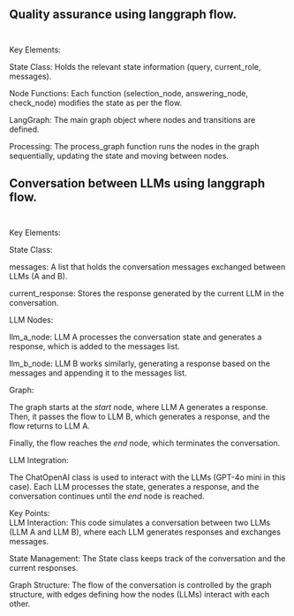 ## Quality assurance using langgraph flow. <br/> <br/> 

Key Elements:<br/> 

State Class: Holds the relevant state information (query, current_role, messages).<br/> 

Node Functions: Each function (selection_node, answering_node, check_node) modifies the state as per the flow.<br/> 

LangGraph: The main graph object where nodes and transitions are defined.<br/> 

Processing: The process_graph function runs the nodes in the graph sequentially, updating the state and moving between nodes.

## Conversation between LLMs using langgraph flow. <br/> <br/> 

Key Elements:<br/> 

State Class:<br/> 

messages: A list that holds the conversation messages exchanged between LLMs (A and B).<br/> 

current_response: Stores the response generated by the current LLM in the conversation.<br/> 

LLM Nodes:<br/> 

llm_a_node: LLM A processes the conversation state and generates a response, which is added to the messages list.<br/> 

llm_b_node: LLM B works similarly, generating a response based on the messages and appending it to the messages list.<br/> 

Graph:<br/> 

The graph starts at the _start_ node, where LLM A generates a response. Then, it passes the flow to LLM B, which generates a response, and the flow returns to LLM A.

Finally, the flow reaches the _end_ node, which terminates the conversation.<br/> 

LLM Integration:<br/> 

The ChatOpenAI class is used to interact with the LLMs (GPT-4o mini in this case). Each LLM processes the state, generates a response, and the conversation continues until the _end_ node is reached.<br/> 

Key Points:<br/> 
LLM Interaction: This code simulates a conversation between two LLMs (LLM A and LLM B), where each LLM generates responses and exchanges messages.<br/> 

State Management: The State class keeps track of the conversation and the current responses.<br/> 

Graph Structure: The flow of the conversation is controlled by the graph structure, with edges defining how the nodes (LLMs) interact with each other.
